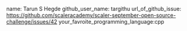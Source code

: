 name: Tarun S Hegde
github_user_name: targithu
url_of_github_issue: https://github.com/scaleracademy/scaler-september-open-source-challenge/issues/42
your_favroite_programming_language:cpp